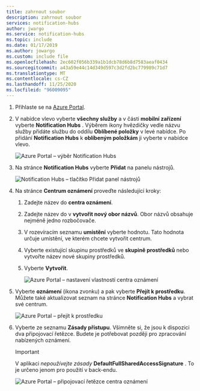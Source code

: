 ```yaml
---
title: zahrnout soubor
description: zahrnout soubor
services: notification-hubs
author: jwargo
ms.service: notification-hubs
ms.topic: include
ms.date: 01/17/2019
ms.author: jowargo
ms.custom: include file
ms.openlocfilehash: 2ec602f056b339a1b1dcb78d6b8d7583aeaf0434
ms.sourcegitcommit: a43a59e44c14d349d597c3d2fd2bc779989c71d7
ms.translationtype: MT
ms.contentlocale: cs-CZ
ms.lasthandoff: 11/25/2020
ms.locfileid: "96009095"
---
```

1. Přihlaste se na [Azure Portal](https://portal.azure.com).

1. V nabídce vlevo vyberte **všechny služby** a v části **mobilní zařízení** vyberte **Notification Hubs** . Výběrem ikony hvězdičky vedle názvu služby přidáte službu do oddílu **Oblíbené položky** v levé nabídce. Po přidání **Notification Hubs** k **oblíbeným položkám** ji vyberte v nabídce vlevo.

      ![Azure Portal – výběr Notification Hubs](./media/notification-hubs-portal-create-new-hub/all-services-select-notification-hubs.png)

1. Na stránce **Notification Hubs** vyberte **Přidat** na panelu nástrojů.

      ![Notification Hubs – tlačítko Přidat panel nástrojů](./media/notification-hubs-portal-create-new-hub/add-toolbar-button.png)

1. Na stránce **Centrum oznámení** proveďte následující kroky:

    1. Zadejte název do **centra oznámení**.  

    1. Zadejte název do v **vytvořit nový obor názvů**. Obor názvů obsahuje nejméně jedno rozbočovače.

    1. V rozevíracím seznamu **umístění** vyberte hodnotu. Tato hodnota určuje umístění, ve kterém chcete vytvořit centrum.

    1. Vyberte existující skupinu prostředků ve **skupině prostředků** nebo vytvořte název nové skupiny prostředků.

    1. Vyberte **Vytvořit**.

        ![Azure Portal – nastavení vlastností centra oznámení](./media/notification-hubs-portal-create-new-hub/notification-hubs-azure-portal-settings.png)

1. Vyberte **oznámení** (ikona zvonku) a pak vyberte **Přejít k prostředku**. Můžete také aktualizovat seznam na stránce **Notification Hubs** a vybrat své centrum.

      ![Azure Portal – přejít k prostředku](./media/notification-hubs-portal-create-new-hub/go-to-notification-hub.png)

1. Vyberte ze seznamu **Zásady přístupu**. Všimněte si, že jsou k dispozici dva připojovací řetězce. Budete je potřebovat později pro zpracování nabízených oznámení.

      >[!IMPORTANT]
      >V aplikaci *nepoužívejte zásady* **DefaultFullSharedAccessSignature** . To je určeno jenom pro použití v back-endu.
      >

      ![Azure Portal – připojovací řetězce centra oznámení](./media/notification-hubs-portal-create-new-hub/notification-hubs-connection-strings-portal.png)
